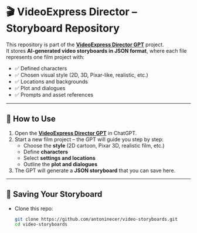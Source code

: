 # 🎬 VideoExpress Director – Storyboard Repository

This repository is part of the **[VideoExpress Director GPT](https://chatgpt.com/g/g-68d86dade9808191ad19063882e54c71-videoexpress-director)** project.  
It stores **AI-generated video storyboards in JSON format**, where each file represents one film project with:

- ✅ Defined characters  
- ✅ Chosen visual style (2D, 3D, Pixar-like, realistic, etc.)  
- ✅ Locations and backgrounds  
- ✅ Plot and dialogues  
- ✅ Prompts and asset references  

---

## 🚀 How to Use

1. Open the **[VideoExpress Director GPT](https://chatgpt.com/g/g-68d86dade9808191ad19063882e54c71-videoexpress-director)** in ChatGPT.  
2. Start a new film project – the GPT will guide you step by step:
   - Choose the **style** (2D cartoon, Pixar 3D, realistic film, etc.)  
   - Define **characters**  
   - Select **settings and locations**  
   - Outline the **plot and dialogues**  
3. The GPT will generate a **JSON storyboard** that you can save here.  

---

## 💾 Saving Your Storyboard

- Clone this repo:  
  ```bash
  git clone https://github.com/antoninecer/video-storyboards.git
  cd video-storyboards
